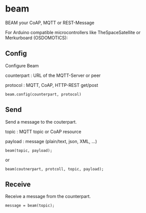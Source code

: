 # beam
BEAM your CoAP, MQTT or REST-Message

For Arduino compatible microcontrollers like TheSpaceSatellite or Merkurboard (OSDOMOTICS):

## Config

Configure Beam

  counterpart : URL of the MQTT-Server or peer
  
  protocol : MQTT, CoAP, HTTP-REST get/post

```beam.config(counterpart, protocol)```

## Send

Send a message to the couterpart.

  topic : MQTT topic or CoAP resource
  
  payload : message (plain/text, json, XML, ...)

```beam(topic, payload);```

or

```beam(coutnerpart, protcoll, topic, payload);```


## Receive

Receive a message from the counterpart.

```message = beam(topic);```
